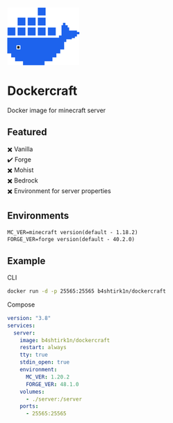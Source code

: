 <p align="left" width="100%">
    <img width="33%" src="./dockercraft-web/src/assets/logo.svg">
</p>

# Dockercraft

Docker image for minecraft server

## Featured

✖️ Vanilla  
✔️ Forge  
✖️ Mohist  
✖️ Bedrock  
✖️ Environment for server properties

## Environments

```
MC_VER=minecraft version(default - 1.18.2)
FORGE_VER=forge version(default - 40.2.0)
```

## Example

CLI

```sh
docker run -d -p 25565:25565 b4shtirk1n/dockercraft
```

Compose

```yaml
version: "3.8"
services:
  server:
    image: b4shtirk1n/dockercraft
    restart: always
    tty: true
    stdin_open: true
    environment:
      MC_VER: 1.20.2
      FORGE_VER: 48.1.0
    volumes:
      - ./server:/server
    ports:
      - 25565:25565
```

